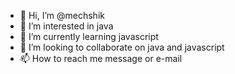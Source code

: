 - 👋 Hi, I’m @mechshik
- 👀 I’m interested in java 
- 🌱 I’m currently learning javascript
- 💞️ I’m looking to collaborate on java and javascript
- 📫 How to reach me message or e-mail

<!---
mechshik/mechshik is a ✨ special ✨ repository because its `README.md` (this file) appears on your GitHub profile.
You can click the Preview link to take a look at your changes.
--->
